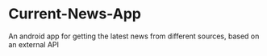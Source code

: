 # Current-News-App
An android app for getting the latest news from different sources, based on an external API
